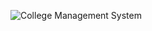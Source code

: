 ![College Management System](https://img.shields.io/badge/College%20Management-7th%20Semester-blueviolet?style=for-the-badge&logo=appveyor)
